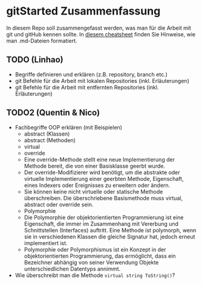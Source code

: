 # gitStarted Zusammenfassung
In diesem Repo soll zusammengefasst werden, was man für die Arbeit mit git und gitHub kennen sollte.
In [diesem cheatsheet](https://github.com/adam-p/markdown-here/wiki/Markdown-Cheatsheet) finden Sie Hinweise, wie man .md-Dateien formatiert.

## TODO (Linhao)
- Begriffe definieren und erklären (z.B. repository, branch etc.)
- git Befehle für die Arbeit mit lokalen Repositories (inkl. Erläuterungen)
- git Befehle für die Arbeit mit entfernten Repositories (inkl. Erläuterungen)

## TODO2 (Quentin & Nico)
- Fachbegriffe OOP erklären (mit Beispielen)
  - abstract (Klassen)
  - abstract (Methoden)
  - virtual
  - override
   - Eine override-Methode stellt eine neue Implementierung der Methode bereit, die von einer Basisklasse geerbt wurde.
   - Der override-Modifizierer wird benötigt, um die abstrakte oder virtuelle Implementierung einer geerbten Methode, Eigenschaft,   eines Indexers oder Ereignisses zu erweitern oder ändern.
   - Sie können keine nicht virtuelle oder statische Methode überschreiben. Die überschriebene Basismethode muss virtual, abstract oder override sein.
  - Polymorphie
   - Die Polymorphie der objektorientierten Programmierung ist eine Eigenschaft, die immer im Zusammenhang mit Vererbung und Schnittstellen (Interfaces) auftritt. Eine Methode ist polymorph, wenn sie in verschiedenen Klassen die gleiche Signatur hat, jedoch erneut implementiert ist.
   - Polymorphie oder Polymorphismus ist ein Konzept in der objektorientierten Programmierung, das ermöglicht, dass ein Bezeichner abhängig von seiner Verwendung Objekte unterschiedlichen Datentyps annimmt.
- Wie überschreibt man die Methode `virtual string ToString()`?
